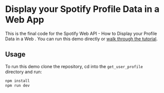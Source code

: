 
# Display your Spotify Profile Data in a Web App

This is the final code for the Spotify Web API - How to Display your Profile Data in a Web . You can run this demo directly or [walk through the tutorial](https://developer.spotify.com/documentation/web-api/howto/web-app-profile).

## Usage

To run this demo clone the repository, cd into the `get_user_profile` directory and run:

```bash
npm install
npm run dev
```
